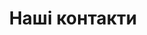 ---
title: Наші контакти
img: screenshot_2.png
socialLinks:
  instagram: "https://www.instagram.com"
  viber: "0684090455"
description: Ми виробляємо горіхові пасти лише із найвищого сорту горіхів.
---